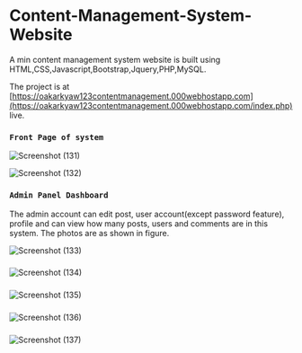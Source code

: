 # Content-Management-System-Website

A min content management system website is built using HTML,CSS,Javascript,Bootstrap,Jquery,PHP,MySQL.

The project is at [https://oakarkyaw123contentmanagement.000webhostapp.com](https://oakarkyaw123contentmanagement.000webhostapp.com/index.php) live.

### `Front Page of system`

![Screenshot (131)](https://github.com/Oakar-Kyaw/Content-Management-System-Website/assets/107309612/5538a455-2d50-4cb4-8479-9734511c06d1)

![Screenshot (132)](https://github.com/Oakar-Kyaw/Content-Management-System-Website/assets/107309612/bf6bc729-01f7-4738-b4a3-b96cd391d4d5)

### `Admin Panel Dashboard`
The admin account can edit post, user account(except password feature), profile and can view how many posts, users and comments are in this system.
The photos are as shown in figure. 

![Screenshot (133)](https://github.com/Oakar-Kyaw/Content-Management-System-Website/assets/107309612/cb58d87b-59cf-4572-94a4-6ee6c90ff0c0)

###
![Screenshot (134)](https://github.com/Oakar-Kyaw/Content-Management-System-Website/assets/107309612/a5a972be-6797-45d2-b461-2be57c6156f9)

###
![Screenshot (135)](https://github.com/Oakar-Kyaw/Content-Management-System-Website/assets/107309612/902eff33-555f-41aa-b8fb-698c34fefcc6)

###
![Screenshot (136)](https://github.com/Oakar-Kyaw/Content-Management-System-Website/assets/107309612/5002c3fa-c51f-4f03-be16-e50e7466db9b)

###
![Screenshot (137)](https://github.com/Oakar-Kyaw/Content-Management-System-Website/assets/107309612/04adbcef-34b2-4749-8af9-2f67499b98f7)

